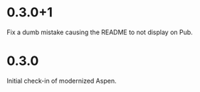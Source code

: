 # 0.3.0+1

Fix a dumb mistake causing the README to not display on Pub.

# 0.3.0

Initial check-in of modernized Aspen.
